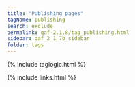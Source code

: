 ```yaml
---
title: "Publishing pages"
tagName: publishing
search: exclude
permalink: qaf-2.1.8/tag_publishing.html
sidebar: qaf_2_1_7b_sidebar
folder: tags
---
```

{% include taglogic.html %}

{% include links.html %}
